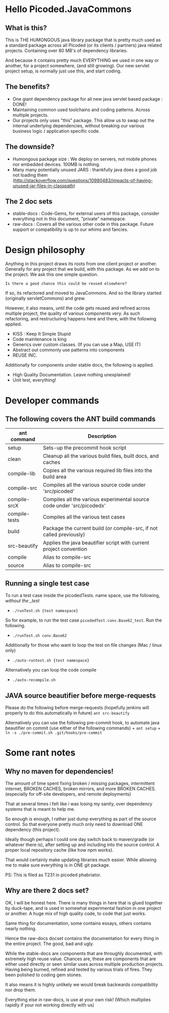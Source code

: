 # Hello Picoded.JavaCommons 

## What is this?
This is THE HUMONGOUS java library package that is pretty much used as a standard package across all Picoded (or its clients / partners) java related projects. Containing over 80 MB's of dependency libraries.

And because it contains pretty much EVERYTHING we used in one way or another, for a project somewhere, (and still growing). Our new servlet project setup, is normally just use this, and start coding.

## The benefits?

+ One giant dependency package for all new java servlet based package : DONE!
+ Maintaining common used toolchains and coding patterns. Across multiple projects.
+ Our projects only uses "this" package. This allow us to swap out the internal underlying dependencies,
  without breaking our various business logic / application specific code.

## The downside?

- Humongous package size : We deploy on servers, not mobile phones nor embedded devices. 100MB is nothing.
- Many many potentially unused JARS : thankfully java does a good job not loading them (http://stackoverflow.com/questions/10980483/impacts-of-having-unused-jar-files-in-classpath)

## The 2 doc sets

+ stable-docs : Code-Gems, for external users of this package, consider everything not in this document, "private" namespace.
+ raw-docs : Covers all the various other code in this package. Future support or compatibility is up to our whims and fancies.

# Design philosophy
Anything in this project draws its roots from one client project or another. Generally for any project that we build, with this package. As we add on to the project. We ask this one simple question.

`Is there a good chance this could be reused elsewhere?`

If so, its refactored and moved to JavaCommons. And so the library started (originally servletCommons) and grew.

However, it also means, until the code gets reused and refined across multiple project, the quality of various components very. As such refactoring, and restructuring happens here and there, with the following applied.

+ KISS : Keep It Simple Stupid
+ Code maintenance is king
+ Generics over custom classes. (If you can use a Map, USE IT)
+ Abstract out commonly use patterns into components
+ REUSE INC.

Additionally for components under stable docs, the following is applied.

+ High Quality Documentation. Leave nothing unexplained!
+ Unit test, everything!

# Developer commands

## The following covers the ANT build commands

| ant command   | Description                              |
| ------------- | ---------------------------------------- |
| setup         | Sets-up the precommit hook script        |
| clean         | Cleanup all the various build files, built docs, and caches |
| compile-lib   | Copies all the various required lib files into the build area |
| compile-src   | Compiles all the various source code under 'src/picoded' |
| compile-srcX  | Compiles all the various experimental source code under 'src/picodedx' |
| compile-tests | Compiles all the various test cases      |
| build         | Package the current build (or compile-src, if not called previously) |
| src-beautify  | Applies the java beautifier script with current project convention |
| compile       | Alias to compile-src                     |
| source        | Alias to compile-src                     |

## Running a single test case

To run a test case inside the picodedTests. name space, use the following, *without the _test*
+ `./runTest.sh {test namespace}` 

So for example, to run the test case `picodedTest.conv.Base62_test`. Run the following.
+ `./runTest.sh conv.Base62` 

Additionally for those who want to loop the test on file changes (Mac / linux only)
+ `./auto-runtest.sh {test namespace}` 

Alternatively you can loop the code compile
+ `./auto-recompile.sh` 

## JAVA source beautifier before merge-requests

Please do the following before merge-requests (hopefully jenkins will properly to do this automatically in future)
`ant src-beautify` 

Alternatively you can use the following pre-commit hook, to automate java beautifier on commit (use either of the following commands)
	+ `ant setup` 
	+ `ln -s ./pre-commit.sh .git/hooks/pre-commit` 

# Some rant notes

## Why no maven for dependencies!
The amount of time spent fixing broken / missing packages, intermittent internet, 
BROKEN CACHES, broken mirrors, and more BROKEN CACHES. (especially for off-site developers, and remote deployments)  

That at several times i felt like i was losing my sanity, over dependency systems that is meant to help me.  

So enough is enough, I rather just dump everything as part of the source control.
So that everyone pretty much only need to download ONE dependency (this project).  

Ideally though perhaps I could one day switch back to maven/gradle (or whatever there is),
after setting up and including into the source control. A proper local repository cache (like how npm works).  

That would certainly make updating libraries much easier. While allowing me to make sure everything is in ONE git package.  

PS: This is filed as T231 in picoded phabriator.

## Why are there 2 docs set?
OK, I will be honest here. There is many things in here that is glued together by duck-tape, and is used in somewhat experimental fashion in one project or another. A huge mix of high quality code, to code that just works.  

Same thing for documentation, some contains essays, others contains nearly nothing.  

Hence the raw-docs docset contains the documentation for every thing in the entire project. The good, bad and ugly.  

While the stable-docs are components that are throughly documented, with extremely high reuse value. Chances are, these are components that are either used directly or seen similar uses across multiple production projects. Having being burned, refined and tested by various trials of fires. They been polished to coding gem stones.  

It also means it is highly unlikely we would break backwards compatibility nor drop them.   

Everything else in raw-docs, is use at your own risk! (Which multiplies rapidly if your not working directly with us)
